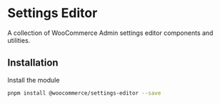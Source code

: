 # Settings Editor

A collection of WooCommerce Admin settings editor components and utilities.

## Installation

Install the module

```bash
pnpm install @woocommerce/settings-editor --save
```
